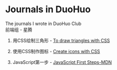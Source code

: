 # Journals in DuoHuo
The journals I wrote in DuoHuo Club  
前端组 - 星腾

1. 用CSS绘制三角形 - [To draw triangles with CSS](https://github.com/xingteng/Journals_in_DuoHuo/blob/master/001.To%20draw%20triangles%20with%20CSS/To%20draw%20triangles%20with%20CSS.md)

2. 使用CSS制作图标 - [Create icons with CSS](https://github.com/xingteng/Journals_in_DuoHuo/blob/master/002.Create%20icons%20with%20CSS/Create%20icons%20with%20CSS.md)

3. JavaScript第一步 - [JavaScript First Steps-MDN](https://github.com/xingteng/Journals_in_DuoHuo/blob/master/003.JavaScript%20First%20Steps-MDN/003.JavaScript%20First%20Steps-MDN.md)

